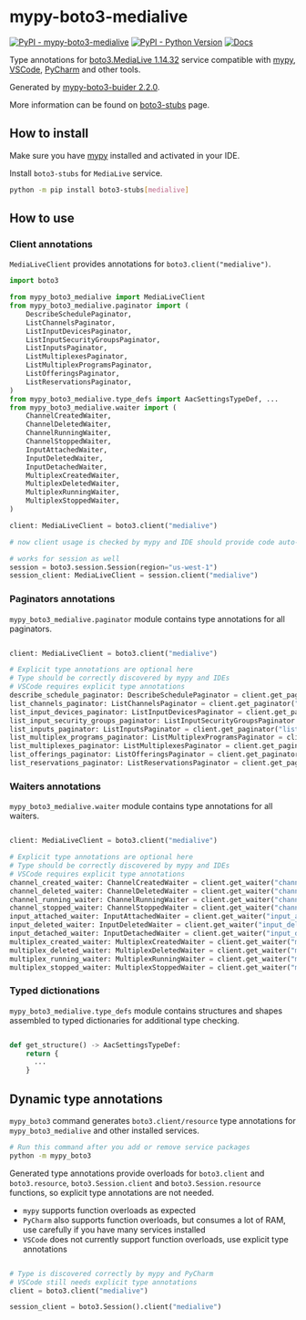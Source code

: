 # mypy-boto3-medialive

[![PyPI - mypy-boto3-medialive](https://img.shields.io/pypi/v/mypy-boto3-medialive.svg?color=blue)](https://pypi.org/project/mypy-boto3-medialive)
[![PyPI - Python Version](https://img.shields.io/pypi/pyversions/mypy-boto3-medialive.svg?color=blue)](https://pypi.org/project/mypy-boto3-medialive)
[![Docs](https://img.shields.io/readthedocs/mypy-boto3-builder.svg?color=blue)](https://mypy-boto3-builder.readthedocs.io/)

Type annotations for
[boto3.MediaLive 1.14.32](https://boto3.amazonaws.com/v1/documentation/api/1.14.32/reference/services/medialive.html#MediaLive) service
compatible with [mypy](https://github.com/python/mypy), [VSCode](https://code.visualstudio.com/),
[PyCharm](https://www.jetbrains.com/pycharm/) and other tools.

Generated by [mypy-boto3-buider 2.2.0](https://github.com/vemel/mypy_boto3_builder).

More information can be found on [boto3-stubs](https://pypi.org/project/boto3-stubs/) page.

## How to install

Make sure you have [mypy](https://github.com/python/mypy) installed and activated in your IDE.

Install `boto3-stubs` for `MediaLive` service.

```bash
python -m pip install boto3-stubs[medialive]
```

## How to use

### Client annotations

`MediaLiveClient` provides annotations for `boto3.client("medialive")`.

```python
import boto3

from mypy_boto3_medialive import MediaLiveClient
from mypy_boto3_medialive.paginator import (
    DescribeSchedulePaginator,
    ListChannelsPaginator,
    ListInputDevicesPaginator,
    ListInputSecurityGroupsPaginator,
    ListInputsPaginator,
    ListMultiplexesPaginator,
    ListMultiplexProgramsPaginator,
    ListOfferingsPaginator,
    ListReservationsPaginator,
)
from mypy_boto3_medialive.type_defs import AacSettingsTypeDef, ...
from mypy_boto3_medialive.waiter import (
    ChannelCreatedWaiter,
    ChannelDeletedWaiter,
    ChannelRunningWaiter,
    ChannelStoppedWaiter,
    InputAttachedWaiter,
    InputDeletedWaiter,
    InputDetachedWaiter,
    MultiplexCreatedWaiter,
    MultiplexDeletedWaiter,
    MultiplexRunningWaiter,
    MultiplexStoppedWaiter,
)

client: MediaLiveClient = boto3.client("medialive")

# now client usage is checked by mypy and IDE should provide code auto-complete

# works for session as well
session = boto3.session.Session(region="us-west-1")
session_client: MediaLiveClient = session.client("medialive")
```

### Paginators annotations

`mypy_boto3_medialive.paginator` module contains type annotations for all paginators.

```python

client: MediaLiveClient = boto3.client("medialive")

# Explicit type annotations are optional here
# Type should be correctly discovered by mypy and IDEs
# VSCode requires explicit type annotations
describe_schedule_paginator: DescribeSchedulePaginator = client.get_paginator("describe_schedule")
list_channels_paginator: ListChannelsPaginator = client.get_paginator("list_channels")
list_input_devices_paginator: ListInputDevicesPaginator = client.get_paginator("list_input_devices")
list_input_security_groups_paginator: ListInputSecurityGroupsPaginator = client.get_paginator("list_input_security_groups")
list_inputs_paginator: ListInputsPaginator = client.get_paginator("list_inputs")
list_multiplex_programs_paginator: ListMultiplexProgramsPaginator = client.get_paginator("list_multiplex_programs")
list_multiplexes_paginator: ListMultiplexesPaginator = client.get_paginator("list_multiplexes")
list_offerings_paginator: ListOfferingsPaginator = client.get_paginator("list_offerings")
list_reservations_paginator: ListReservationsPaginator = client.get_paginator("list_reservations")
```


### Waiters annotations

`mypy_boto3_medialive.waiter` module contains type annotations for all waiters.

```python

client: MediaLiveClient = boto3.client("medialive")

# Explicit type annotations are optional here
# Type should be correctly discovered by mypy and IDEs
# VSCode requires explicit type annotations
channel_created_waiter: ChannelCreatedWaiter = client.get_waiter("channel_created")
channel_deleted_waiter: ChannelDeletedWaiter = client.get_waiter("channel_deleted")
channel_running_waiter: ChannelRunningWaiter = client.get_waiter("channel_running")
channel_stopped_waiter: ChannelStoppedWaiter = client.get_waiter("channel_stopped")
input_attached_waiter: InputAttachedWaiter = client.get_waiter("input_attached")
input_deleted_waiter: InputDeletedWaiter = client.get_waiter("input_deleted")
input_detached_waiter: InputDetachedWaiter = client.get_waiter("input_detached")
multiplex_created_waiter: MultiplexCreatedWaiter = client.get_waiter("multiplex_created")
multiplex_deleted_waiter: MultiplexDeletedWaiter = client.get_waiter("multiplex_deleted")
multiplex_running_waiter: MultiplexRunningWaiter = client.get_waiter("multiplex_running")
multiplex_stopped_waiter: MultiplexStoppedWaiter = client.get_waiter("multiplex_stopped")
```





### Typed dictionations

`mypy_boto3_medialive.type_defs` module contains structures and shapes assembled
to typed dictionaries for additional type checking.

```python

def get_structure() -> AacSettingsTypeDef:
    return {
      ...
    }
```


## Dynamic type annotations

`mypy_boto3` command generates `boto3.client/resource` type annotations for
`mypy_boto3_medialive` and other installed services.

```bash
# Run this command after you add or remove service packages
python -m mypy_boto3
```

Generated type annotations provide overloads for `boto3.client` and `boto3.resource`,
`boto3.Session.client` and `boto3.Session.resource` functions,
so explicit type annotations are not needed.

- `mypy` supports function overloads as expected
- `PyCharm` also supports function overloads, but consumes a lot of RAM, use carefully if you have many services installed
- `VSCode` does not currently support function overloads, use explicit type annotations

```python

# Type is discovered correctly by mypy and PyCharm
# VSCode still needs explicit type annotations
client = boto3.client("medialive")

session_client = boto3.Session().client("medialive")
```

